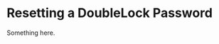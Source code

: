 [title]: # (Resetting a DoubleLock Password)
[tags]: # (XXX)
[priority]: # (4041)
# Resetting a DoubleLock Password
Something here.
